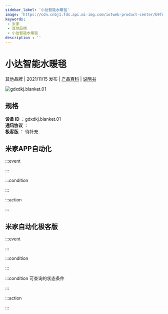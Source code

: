 ```yaml
---
sidebar_label: '小达智能水暖毯'
image: 'https://cdn.cnbj1.fds.api.mi-img.com/iotweb-product-center/b9fd5f8d4185c4443a17b9fdfa2791a6_1631603708029.png?GalaxyAccessKeyId=AKVGLQWBOVIRQ3XLEW&Expires=9223372036854775807&Signature=KEQ43NKSD665Cj8gKsp0ifnMzzM='
keywords: 
 - 米家
 - 其他品牌
 - 小达智能水暖毯
description : ''
---
```

# 小达智能水暖毯

其他品牌 | 2021/11/15 发布 | [产品百科](https://home.mi.com/webapp/content/baike/product/index.html?model=gdxdkj.blanket.01/) | [说明书](https://home.mi.com/views/introduction.html?model=gdxdkj.blanket.01&region=cn)

![gdxdkj.blanket.01](https://cdn.cnbj1.fds.api.mi-img.com/iotweb-product-center/b9fd5f8d4185c4443a17b9fdfa2791a6_1631603708029.png?GalaxyAccessKeyId=AKVGLQWBOVIRQ3XLEW&Expires=9223372036854775807&Signature=KEQ43NKSD665Cj8gKsp0ifnMzzM=)

## 规格  
> 
**设备 ID** ：gdxdkj.blanket.01  
**通讯协议** ：  
**极客版**  ： 待补充 


## 米家APP自动化  

:::event  

:::

:::condition  

:::

:::action   

:::

## 米家自动化极客版  

:::event  

:::

:::condition  

:::

:::condition 可查询的状态条件  

:::

:::action  

:::

        
